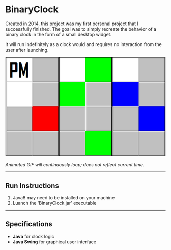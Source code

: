 # BinaryClock

Created in 2014, this project was my first personal project that I successfully finished. The goal was to simply recreate the behavior of a binary clock in the form of a small desktop widget.

It will run indefinitely as a clock would and requires no interaction from the user after launching.

![Binary Clock Demo](demo/binary_clock.gif)

*Animated GIF will continuously loop; does not reflect current time.*

---

## Run Instructions
1. Java8 may need to be installed on your machine
1. Luanch the 'BinaryClock.jar' executable

---

## Specifications

* **Java** for clock logic
* **Java Swing** for graphical user interface
